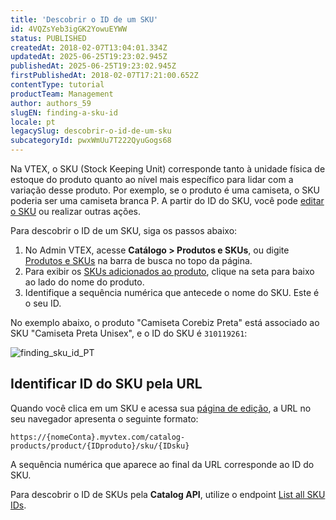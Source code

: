 ```yaml
---
title: 'Descobrir o ID de um SKU'
id: 4VQZsYeb3igGK2YowuEYWW
status: PUBLISHED
createdAt: 2018-02-07T13:04:01.334Z
updatedAt: 2025-06-25T19:23:02.945Z
publishedAt: 2025-06-25T19:23:02.945Z
firstPublishedAt: 2018-02-07T17:21:00.652Z
contentType: tutorial
productTeam: Management
author: authors_59
slugEN: finding-a-sku-id
locale: pt
legacySlug: descobrir-o-id-de-um-sku
subcategoryId: pwxWmUu7T222QyuGogs68
---
```


Na VTEX, o SKU (Stock Keeping Unit) corresponde tanto à unidade física de estoque do produto quanto ao nível mais específico para lidar com a variação desse produto. Por exemplo, se o produto é uma camiseta, o SKU poderia ser uma camiseta branca P. A partir do ID do SKU, você pode [editar o SKU](/pt/tutorial/adicionar-ou-editar-sku--4ryZ6J45kwn3jDiQBxGiiN) ou realizar outras ações.

Para descobrir o ID de um SKU, siga os passos abaixo:

1. No Admin VTEX, acesse **Catálogo > Produtos e SKUs**, ou digite [Produtos e SKUs](/pt/tutorial/products-and-skus--2ig7TmROlirWirZjFWZ3By) na barra de busca no topo da página.
2. Para exibir os [SKUs adicionados ao produto](/pt/tutorial/adicionar-ou-editar-sku--4ryZ6J45kwn3jDiQBxGiiN), clique na seta para baixo ao lado do nome do produto.
3. Identifique a sequência numérica que antecede o nome do SKU. Este é o seu ID.

No exemplo abaixo, o produto "Camiseta Corebiz Preta" está associado ao SKU "Camiseta Preta Unisex", e o ID do SKU é `310119261`:

![finding_sku_id_PT](https://images.ctfassets.net/alneenqid6w5/3MlMkBI75SP7R5Arj2n8ke/69cd4a04d5f3c31d19a2a18ba19fed91/finding_sku_id_PT.png)

## Identificar ID do SKU pela URL

Quando você clica em um SKU e acessa sua [página de edição](/pt/tutorial/adicionar-ou-editar-sku--4ryZ6J45kwn3jDiQBxGiiN), a URL no seu navegador apresenta o seguinte formato: 

`https://{nomeConta}.myvtex.com/catalog-products/product/{IDproduto}/sku/{IDsku}`

A sequência numérica que aparece ao final da URL corresponde ao ID do SKU.

<div class = "alert alert-info">
  <p>Para descobrir o ID de SKUs pela <b>Catalog API</b>, utilize o endpoint <a href="https://developers.vtex.com/docs/api-reference/catalog-api#get-/api/catalog_system/pvt/sku/stockkeepingunitids">List all SKU IDs</a>.</p>
</div>

